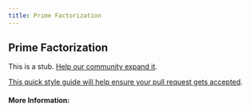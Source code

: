 ```yaml
---
title: Prime Factorization
---
```


## Prime Factorization

This is a stub. [Help our community expand it](https://github.com/freecodecamp/guides/tree/master/src/pages/articles/math/number-theory/prime-factorization/index.md).

[This quick style guide will help ensure your pull request gets accepted](https://github.com/freeCodeCamp/guides/blob/master/README.md).

<!-- The article goes here, in GitHub-flavored Markdown. Feel free to add YouTube videos, images, and CodePen/JSBin embeds  -->

#### More Information:
<!-- Please add any articles you think might be helpful to read before writing the article -->


